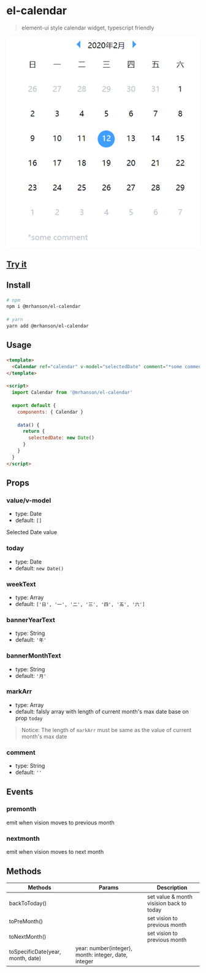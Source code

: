 # el-calendar

> element-ui style calendar widget, typescript friendly

![demonstration](./demonstration.png)

## [Try it](https://mrhanson.github.io/el-calendar/)

## Install

```bash
# npm
npm i @mrhanson/el-calendar

# yarn
yarn add @mrhanson/el-calendar
```

## Usage

```html
<template>
  <Calendar ref="calendar" v-model="selectedDate" comment="*some comment"></Calendar>
</template>

<script>
  import Calendar from '@mrhanson/el-calendar'

  export default {
    components: { Calendar }

    data() {
      return {
        selectedDate: new Date()
      }
    }
  }
</script>
```

## Props

### value/v-model

- type: Date
- default: `[]`

Selected Date value

### today

- type: Date
- default: `new Date()`

### weekText

- type: Array
- default: `['日', '一', '二', '三', '四', '五', '六']`

### bannerYearText

- type: String
- default: `'年'`

### bannerMonthText

- type: String
- default: `'月'`

### markArr

- type: Array
- default: falsly array with length of current month's max date base on prop `today`

> Notice: The length of `markArr` must be same as the value of current month's max date

### comment

- type: String
- default: `''`

## Events

### premonth

emit when vision moves to previous month

### nextmonth

emit when vision moves to next month

## Methods

| Methods                           | Params                                               | Description                              |
| --------------------------------- | ---------------------------------------------------- | ---------------------------------------- |
| backToToday()                     |                                                      | set value & month visision back to today |
| toPreMonth()                      |                                                      | set vision to previous month             |
| toNextMonth()                     |                                                      | set vision to previous month             |
| toSpecificDate(year, month, date) | year: number(integer), month: integer, date, integer |                                          |
